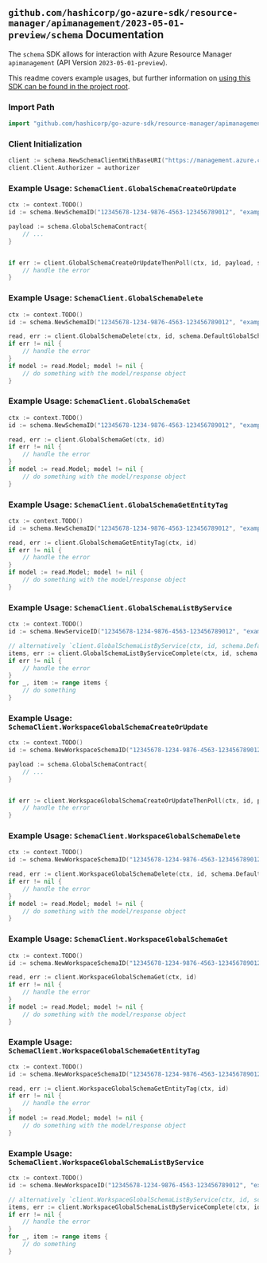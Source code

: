 
## `github.com/hashicorp/go-azure-sdk/resource-manager/apimanagement/2023-05-01-preview/schema` Documentation

The `schema` SDK allows for interaction with Azure Resource Manager `apimanagement` (API Version `2023-05-01-preview`).

This readme covers example usages, but further information on [using this SDK can be found in the project root](https://github.com/hashicorp/go-azure-sdk/tree/main/docs).

### Import Path

```go
import "github.com/hashicorp/go-azure-sdk/resource-manager/apimanagement/2023-05-01-preview/schema"
```


### Client Initialization

```go
client := schema.NewSchemaClientWithBaseURI("https://management.azure.com")
client.Client.Authorizer = authorizer
```


### Example Usage: `SchemaClient.GlobalSchemaCreateOrUpdate`

```go
ctx := context.TODO()
id := schema.NewSchemaID("12345678-1234-9876-4563-123456789012", "example-resource-group", "serviceValue", "schemaIdValue")

payload := schema.GlobalSchemaContract{
	// ...
}


if err := client.GlobalSchemaCreateOrUpdateThenPoll(ctx, id, payload, schema.DefaultGlobalSchemaCreateOrUpdateOperationOptions()); err != nil {
	// handle the error
}
```


### Example Usage: `SchemaClient.GlobalSchemaDelete`

```go
ctx := context.TODO()
id := schema.NewSchemaID("12345678-1234-9876-4563-123456789012", "example-resource-group", "serviceValue", "schemaIdValue")

read, err := client.GlobalSchemaDelete(ctx, id, schema.DefaultGlobalSchemaDeleteOperationOptions())
if err != nil {
	// handle the error
}
if model := read.Model; model != nil {
	// do something with the model/response object
}
```


### Example Usage: `SchemaClient.GlobalSchemaGet`

```go
ctx := context.TODO()
id := schema.NewSchemaID("12345678-1234-9876-4563-123456789012", "example-resource-group", "serviceValue", "schemaIdValue")

read, err := client.GlobalSchemaGet(ctx, id)
if err != nil {
	// handle the error
}
if model := read.Model; model != nil {
	// do something with the model/response object
}
```


### Example Usage: `SchemaClient.GlobalSchemaGetEntityTag`

```go
ctx := context.TODO()
id := schema.NewSchemaID("12345678-1234-9876-4563-123456789012", "example-resource-group", "serviceValue", "schemaIdValue")

read, err := client.GlobalSchemaGetEntityTag(ctx, id)
if err != nil {
	// handle the error
}
if model := read.Model; model != nil {
	// do something with the model/response object
}
```


### Example Usage: `SchemaClient.GlobalSchemaListByService`

```go
ctx := context.TODO()
id := schema.NewServiceID("12345678-1234-9876-4563-123456789012", "example-resource-group", "serviceValue")

// alternatively `client.GlobalSchemaListByService(ctx, id, schema.DefaultGlobalSchemaListByServiceOperationOptions())` can be used to do batched pagination
items, err := client.GlobalSchemaListByServiceComplete(ctx, id, schema.DefaultGlobalSchemaListByServiceOperationOptions())
if err != nil {
	// handle the error
}
for _, item := range items {
	// do something
}
```


### Example Usage: `SchemaClient.WorkspaceGlobalSchemaCreateOrUpdate`

```go
ctx := context.TODO()
id := schema.NewWorkspaceSchemaID("12345678-1234-9876-4563-123456789012", "example-resource-group", "serviceValue", "workspaceIdValue", "schemaIdValue")

payload := schema.GlobalSchemaContract{
	// ...
}


if err := client.WorkspaceGlobalSchemaCreateOrUpdateThenPoll(ctx, id, payload, schema.DefaultWorkspaceGlobalSchemaCreateOrUpdateOperationOptions()); err != nil {
	// handle the error
}
```


### Example Usage: `SchemaClient.WorkspaceGlobalSchemaDelete`

```go
ctx := context.TODO()
id := schema.NewWorkspaceSchemaID("12345678-1234-9876-4563-123456789012", "example-resource-group", "serviceValue", "workspaceIdValue", "schemaIdValue")

read, err := client.WorkspaceGlobalSchemaDelete(ctx, id, schema.DefaultWorkspaceGlobalSchemaDeleteOperationOptions())
if err != nil {
	// handle the error
}
if model := read.Model; model != nil {
	// do something with the model/response object
}
```


### Example Usage: `SchemaClient.WorkspaceGlobalSchemaGet`

```go
ctx := context.TODO()
id := schema.NewWorkspaceSchemaID("12345678-1234-9876-4563-123456789012", "example-resource-group", "serviceValue", "workspaceIdValue", "schemaIdValue")

read, err := client.WorkspaceGlobalSchemaGet(ctx, id)
if err != nil {
	// handle the error
}
if model := read.Model; model != nil {
	// do something with the model/response object
}
```


### Example Usage: `SchemaClient.WorkspaceGlobalSchemaGetEntityTag`

```go
ctx := context.TODO()
id := schema.NewWorkspaceSchemaID("12345678-1234-9876-4563-123456789012", "example-resource-group", "serviceValue", "workspaceIdValue", "schemaIdValue")

read, err := client.WorkspaceGlobalSchemaGetEntityTag(ctx, id)
if err != nil {
	// handle the error
}
if model := read.Model; model != nil {
	// do something with the model/response object
}
```


### Example Usage: `SchemaClient.WorkspaceGlobalSchemaListByService`

```go
ctx := context.TODO()
id := schema.NewWorkspaceID("12345678-1234-9876-4563-123456789012", "example-resource-group", "serviceValue", "workspaceIdValue")

// alternatively `client.WorkspaceGlobalSchemaListByService(ctx, id, schema.DefaultWorkspaceGlobalSchemaListByServiceOperationOptions())` can be used to do batched pagination
items, err := client.WorkspaceGlobalSchemaListByServiceComplete(ctx, id, schema.DefaultWorkspaceGlobalSchemaListByServiceOperationOptions())
if err != nil {
	// handle the error
}
for _, item := range items {
	// do something
}
```
